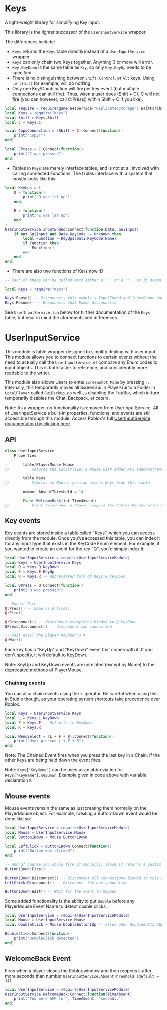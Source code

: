 # Keys
A light-weight library for simplifying Key input.

This library is the lighter successor of the `UserInputService` wrapper.

The differences include:
- `Keys` returns the `Keys` table directly instead of a `UserInputService` wrapper.
- `Keys` can only chain two Keys together. Anything 3 or more will error.
- `Key.KeyDown` is the same table as `Key`, so only `Key.KeyUp` needs to be specified
- There is no distinguishing between `Shift`, `Control`, or `Alt` keys. Using `LeftShift` for example, will do nothing
- Only one Key/Combination will fire per key event (but multiple connections can still fire). Thus, when a user does (Shift + C), C will not fire (you can however, call C:Press() within Shift + C if you like).
```lua
local require = require(game:GetService("ReplicatedStorage"):WaitForChild("Resources")).LoadLibrary
local Keys = require("Keys")
local Shift = Keys.Shift
local C = Keys.C

local CopyConnection = (Shift + C):Connect(function()
	print("Copy!")
end)

local CPress = C:Connect(function()
	print("C was pressed")
end)
```
- Tables in `Keys` are merely interface tables, and is not at all involved with calling connected Functions. The tables interface with a system that mostly looks like this:
```lua
local KeyUps = {
	Q = function()
		print("Q was let up")
	end;

	E = function()
		print("E was let up")
	end
}
UserInputService.InputEnded:Connect(function(Data, GuiInput)
	if not GuiInput and Data.KeyCode ~= Unknown then
		local Function = KeyUps[Data.KeyCode.Name]
		if Function then
			Function()
		end
	end
end)
```
- There are also two functions of Keys now :D
```lua
-- Each of these can be called with either a '.' or a ':', as it doesn't need 'self'

local Keys = require("Keys")

Keys:Pause() -- Disconnects this module's InputEnded and InputBegan connections to UserInputService
Keys:Resume() -- Reconnects what Pause disconnects
```

See `UserInputService.lua` below for further documentation of the `Keys` table, but bear in mind the aforementioned differences.

# UserInputService
This module is table wrapper designed to simplify dealing with user input. This module allows you to connect functions to certain events without the need to actually call the `UserInputService`, or compare any Enum codes to input objects. This is both faster to reference, and considerably more readable to the writer.

This module also allows Users to enter `Screenshot Mode` by pressing `-`. Internally, this temporarily moves all ScreenGui in PlayerGui to a Folder in `LocalPlayer` called `GuiBackup`, as well as disabling the TopBar, which in turn temporarily disables the Chat, Backpack, et cetera.

Note: As a wrapper, no functionality is removed from UserInputService. All of UserInputService's built-in properties, functions, and events are still accessible through this module. Access Roblox's full [UserInputService documentation by clicking here](http://wiki.roblox.com/?title=API:Class/UserInputService).
## API
```javascript
class UserInputService
	Properties

		table/PlayerMouse Mouse
//			returns the LocalPlayer's Mouse with added API (demonstrated below)

		table Keys
//			Similar to Mouse; you can access Keys from this table

		number AbsentThreshold = 14

		Event WelcomeBack(int TimeAbsent)
//			Event fired when a Player reopens the Roblox Window after closing it for more than @param AbsentThreshold seconds
```
## Key events
Key events are stored inside a table called "Keys", which you can access directly
from the module. Once you've accessed this table, you can index it for any input type that exists in the KeyCode Enum element. For example, if you wanted to create an event for the key "Q", you'd simply index it:
```lua
local UserInputService = require(UserInputServiceModule)
local Keys = UserInputService.Keys
local Q = Keys.Q.KeyDown
local E = Keys.E.KeyUp
local R = Keys.R -- Abbreviated form of Keys.R.KeyDown

local QPress = Q:Connect(function()
	print("Q was pressed")
end)

-- Manual Fire
Q:Press() -- Same as Q:Fire()
Q:Fire()

Q:Disconnect() -- disconnect everything binded to Q.KeyDown
QPress:Disconnect() -- disconnect one connection

-- Wait until the player KeyDown's Q
Q:Wait()
```
Each key has a "KeyUp" and "KeyDown" event that comes with it. If you don't specify, it will default to KeyDown.

Note: KeyUp and KeyDown events are unrelated (except by Name) to the deprecated methods of PlayerMouse.

### Chaining events
You can also chain events using the `+` operator. Be careful when using this in Studio though, as your operating system shortcuts take precedence over Roblox.
```lua
local Keys = UserInputService.Keys
local L = Keys.L.KeyDown
local F = Keys.F -- Defaults to KeyDown
local R = Keys.R

local MenuSelect = (L + F + R):Connect(function()
	print("User pressed L + F + R")
end)
```

Note: The Chained Event fires when you press the last key in a Chain. If the other keys are being held down the event fires.

Note: `Keys["KeyName"]` can be used as an abbreviation for `Keys["KeyName"].KeyDown`. Example given in code above with variable declaration `R`

## Mouse events
Mouse events remain the same as just creating them normally on the PlayerMouse object. For example, creating a Button1Down event would be done like so:

```lua
local UserInputService = require(UserInputServiceModule)
local Mouse = UserInputService.Mouse
local Button1Down = Mouse.Button1Down

local LeftClick = Button1Down:Connect(function()
	print("Button was clicked")
end)

-- And of course you could fire it manually, since it returns a custom event
Button1Down:Fire()

Button1Down:Disconnect() -- Disconnect all connections binded to this event
LeftClick:Disconnect() -- Disconnect the one connection

Button1Down:Wait() -- Wait for the Event to happen
```

Some added functionality is the ability to put `Double` before any PlayerMouse Event Name to detect double clicks.
```lua
local UserInputService = require(UserInputServiceModule)
local Mouse = UserInputService.Mouse
local DoubleClick = Mouse.DoubleButton1Up -- Fires when DoubleButton1Up is Fired twice within 0.5 seconds

DoubleClick:Connect(function()
	print("DoubleClick detected")
end)
```

## WelcomeBack Event
Fires when a player closes the Roblox window and then reopens it after more seconds than number `UserInputService.AbsentThreshold (default = 14)`
```lua
local UserInputService = require(UserInputServiceModule)
UserInputService.WelcomeBack:Connect(function(TimeAbsent)
	print("You were AFK for", TimeAbsent, "seconds.")
end)
```
